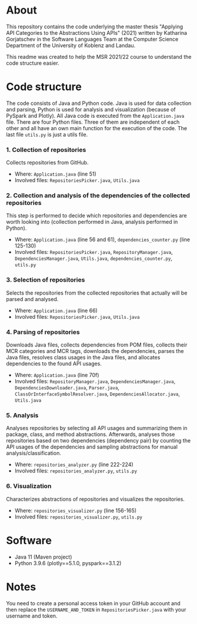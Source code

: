 # About
This repository contains the code underlying the master thesis "Applying API Categories to the Abstractions Using APIs" (2021) written by Katharina Gorjatschev in the Software Languages Team at the Computer Science Department of the University of Koblenz and Landau.

This readme was created to help the MSR 2021/22 course to understand the code structure easier. 

# Code structure
The code consists of Java and Python code. Java is used for data collection and parsing, Python is used for analysis and visualization (because of PySpark and Plotly). All Java code is executed from the `Application.java` file. There are four Python files. Three of them are independent of each other and all have an own main function for the execution of the code. The last file `utils.py` is just a utils file.

### 1. Collection of repositories
Collects repositories from GitHub.
* Where: `Application.java` (line 51)
* Involved files: `RepositoriesPicker.java`, `Utils.java`

### 2. Collection and analysis of the dependencies of the collected repositories
This step is performed to decide which repositories and dependencies are worth looking into (collection performed in Java, analysis performed in Python).
* Where: `Application.java` (line 56 and 61), `dependencies_counter.py` (line 125-130)
* Involved files: `RepositoriesPicker.java`, `RepositoryManager.java`, `DependenciesManager.java`, `Utils.java`, `dependencies_counter.py`, `utils.py`

### 3. Selection of repositories
Selects the repositories from the collected repositories that actually will be parsed and analysed.
* Where: `Application.java` (line 66)
* Involved files: `RepositoriesPicker.java`, `Utils.java`

### 4. Parsing of repositories
Downloads Java files, collects dependencies from POM files, collects their MCR categories and MCR tags, downloads the dependencies, parses the Java files, resolves class usages in the Java files, and allocates dependencies to the found API usages.
* Where: `Application.java` (line 70f)
* Involved files: `RepositoryManager.java`, `DependenciesManager.java`, `DependenciesDownloader.java`, `Parser.java`, `ClassOrInterfaceSymbolResolver.java`, `DependenciesAllocator.java`, `Utils.java`

### 5. Analysis
Analyses repositories by selecting all API usages and summarizing them in package, class, and method abstractions. Afterwards, analyses those repositories based on two dependencies (dependency pair) by counting the API usages of the dependencies and sampling abstractions for manual analysis/classification.
* Where: `repositories_analyzer.py` (line 222-224)
* Involved files: `repositories_analyzer.py`, `utils.py`

### 6. Visualization
Characterizes abstractions of repositories and visualizes the repositories.
* Where: `repositories_visualizer.py` (line 156-165)
* Involved files: `repositories_visualizer.py`, `utils.py`

# Software
* Java 11 (Maven project)
* Python 3.9.6 (plotly==5.1.0, pyspark==3.1.2)

# Notes
You need to create a personal access token in your GitHub account and then replace the `USERNAME_AND_TOKEN` in `RepositoriesPicker.java` with your username and token.
